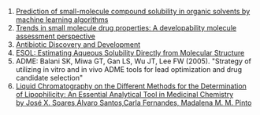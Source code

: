 1. [Prediction of small-molecule compound solubility in organic solvents by machine learning algorithms](https://link.springer.com/article/10.1186/s13321-021-00575-3)
2. [Trends in small molecule drug properties: A developability molecule assessment perspective ](https://www.sciencedirect.com/science/article/abs/pii/S1359644622003592)
3. [Antibiotic Discovery and Development](https://books.google.pl/books?hl=en&lr=&id=E6Dv5XsXU-IC&oi=fnd&pg=PR5&dq=Antibiotic+Discovery+and+Development&ots=DZsQFYp-Ph&sig=FiFiHGkDiqJfkQ9T48nLzVT8P3c&redir_esc=y#v=onepage&q&f=false)
4. [ESOL: Estimating Aqueous Solubility Directly from Molecular Structure](https://www.researchgate.net/publication/8551133_ESOL_Estimating_Aqueous_Solubility_Directly_from_Molecular_Structure#:~:text=The%20ESOL%20descriptor%20is%20primarily%20designed%20to,as%20the%20octanol/water%20logP%2C%20molecular%20weight%2C%20etc.&text=The%20importance%20of%20predicting%20the%20solubility%20of,General%20Solubility%20Equation%2014%20and%20Estimated%20SOLubility.)
5. ADME: Balani SK, Miwa GT, Gan LS, Wu JT, Lee FW (2005). "Strategy of utilizing in vitro and in vivo ADME tools for lead optimization and drug candidate selection"
6. [Liquid Chromatography on the Different Methods for the Determination of Lipophilicity: An Essential Analytical Tool in Medicinal Chemistry by José X. Soares,Álvaro Santos,Carla Fernandes, Madalena M. M. Pinto](https://www.mdpi.com/2227-9040/10/8/340)
